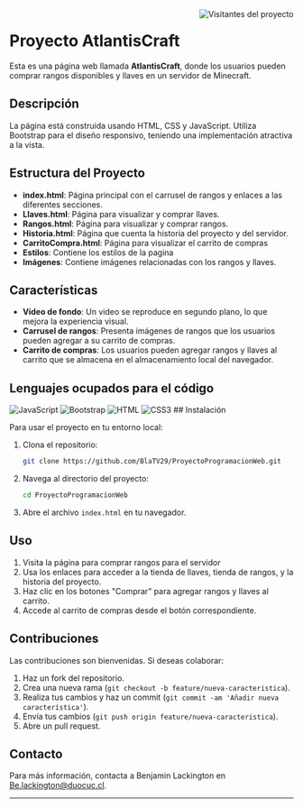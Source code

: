 <img align="right" src="https://camo.githubusercontent.com/93da02423633e56fb44ccbee995029e564b508ddeb3bf2d832f72325384f938e/68747470733a2f2f6b6f6d617265762e636f6d2f67687076632f3f757365726e616d653d616c7369616d266c6162656c3d56697369746f727326636f6c6f723d306537356236267374796c653d666c6174" alt="Visitantes del proyecto" data-canonical-src="https://komarev.com/ghpvc/?username=alsiam&amp;label=Visitors&amp;color=0e75b6&amp;style=flat" style="max-width: 100%;">

# Proyecto AtlantisCraft

Esta es una página web llamada **AtlantisCraft**, donde los usuarios pueden comprar rangos disponibles y llaves en un servidor de Minecraft.

## Descripción

La página está construida usando HTML, CSS y JavaScript. Utiliza Bootstrap para el diseño responsivo, teniendo una implementación atractiva a la vista.

## Estructura del Proyecto

- **index.html**: Página principal con el carrusel de rangos y enlaces a las diferentes secciones.
- **Llaves.html**: Página para visualizar y comprar llaves.
- **Rangos.html**: Página para visualizar y comprar rangos.
- **Historia.html**: Página que cuenta la historia del proyecto y del servidor.
- **CarritoCompra.html**: Página para visualizar el carrito de compras
- **Estilos**: Contiene los estilos de la pagina
- **Imágenes**: Contiene imágenes relacionadas con los rangos y llaves.

## Características

- **Video de fondo**: Un video se reproduce en segundo plano, lo que mejora la experiencia visual.
- **Carrusel de rangos**: Presenta imágenes de rangos que los usuarios pueden agregar a su carrito de compras.
- **Carrito de compras**: Los usuarios pueden agregar rangos y llaves al carrito que se almacena en el almacenamiento local del navegador.

## Lenguajes ocupados para el código

<img src="https://camo.githubusercontent.com/ce6d598510de1a8ecf703ff8517155cecc610a4de25491ed71310105f8a1f12b/68747470733a2f2f696d672e736869656c64732e696f2f62616467652f4a6176617363726970742d4630444234463f7374796c653d666f722d7468652d6261646765266c6162656c436f6c6f723d626c61636b266c6f676f3d6a617661736372697074266c6f676f436f6c6f723d463044423446" alt="JavaScript" data-canonical-src="https://img.shields.io/badge/Javascript-F0DB4F?style=for-the-badge&amp;labelColor=black&amp;logo=javascript&amp;logoColor=F0DB4F" style="max-width: 100%;">
<img src="https://camo.githubusercontent.com/c402bd25609922ab7160b91524aeb125a2e664070816aeb6dd66af9c41f70087/68747470733a2f2f696d672e736869656c64732e696f2f62616467652f426f6f7473747261702d3536334437433f7374796c653d666f722d7468652d6261646765266c6f676f3d626f6f747374726170266c6f676f436f6c6f723d7768697465" alt="Bootstrap" data-canonical-src="https://img.shields.io/badge/Bootstrap-563D7C?style=for-the-badge&amp;logo=bootstrap&amp;logoColor=white" style="max-width: 100%;">
<img src="https://camo.githubusercontent.com/bfe6a48836e87b13a16f1f56f88fee428475c2ac29247992ec9b8bcc7154f881/68747470733a2f2f696d672e736869656c64732e696f2f62616467652f48544d4c352d4533344632363f7374796c653d666f722d7468652d6261646765266c6f676f3d68746d6c35266c6f676f436f6c6f723d7768697465" alt="HTML" data-canonical-src="https://img.shields.io/badge/HTML5-E34F26?style=for-the-badge&amp;logo=html5&amp;logoColor=white" style="max-width: 100%;">
<img src="https://camo.githubusercontent.com/472c222e8f240a48ae51cd9b082a1b857be809dcd851a25150890c2da50c13a5/68747470733a2f2f696d672e736869656c64732e696f2f62616467652f435353332d3135373242363f7374796c653d666f722d7468652d6261646765266c6f676f3d63737333266c6f676f436f6c6f723d7768697465" alt="CSS3" data-canonical-src="https://img.shields.io/badge/CSS3-1572B6?style=for-the-badge&amp;logo=css3&amp;logoColor=white" style="max-width: 100%;">
## Instalación

Para usar el proyecto en tu entorno local:

1. Clona el repositorio:
    ```bash
    git clone https://github.com/BlaTV29/ProyectoProgramacionWeb.git
    ```
2. Navega al directorio del proyecto:
    ```bash
    cd ProyectoProgramacionWeb
    ```
3. Abre el archivo `index.html` en tu navegador.

## Uso

1. Visita la página para comprar rangos para el servidor
2. Usa los enlaces para acceder a la tienda de llaves, tienda de rangos, y la historia del proyecto.
3. Haz clic en los botones "Comprar" para agregar rangos y llaves al carrito.
4. Accede al carrito de compras desde el botón correspondiente.

## Contribuciones

Las contribuciones son bienvenidas. Si deseas colaborar:

1. Haz un fork del repositorio.
2. Crea una nueva rama (`git checkout -b feature/nueva-caracteristica`).
3. Realiza tus cambios y haz un commit (`git commit -am 'Añadir nueva característica'`).
4. Envía tus cambios (`git push origin feature/nueva-caracteristica`).
5. Abre un pull request.

## Contacto

Para más información, contacta a Benjamin Lackington en Be.lackington@duocuc.cl.

---
